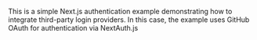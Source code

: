 This is a simple Next.js authentication example demonstrating how to integrate third-party login providers.
In this case, the example uses GitHub OAuth for authentication via NextAuth.js
